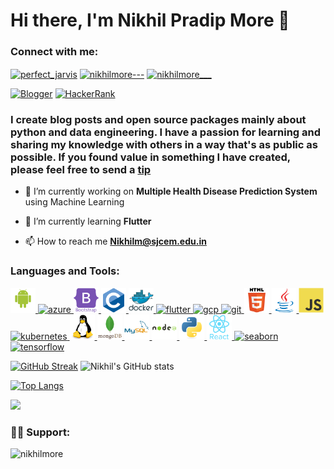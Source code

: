 
<!---
n1kh1lmore/n1kh1lmore is a ✨ special ✨ repository because its `README.md` (this file) appears on your GitHub profile.
You can click the Preview link to take a look at your changes.
--->


# Hi there, I'm Nikhil Pradip More 👋

<h3 align="left">Connect with me:</h3>
<p align="left">
<a href="https://twitter.com/perfect_jarvis" target="blank"><img align="center" src="https://raw.githubusercontent.com/rahuldkjain/github-profile-readme-generator/master/src/images/icons/Social/twitter.svg" alt="perfect_jarvis" height="30" width="40" /></a>
<a href="https://linkedin.com/in/nikhilmore---" target="blank"><img align="center" src="https://raw.githubusercontent.com/rahuldkjain/github-profile-readme-generator/master/src/images/icons/Social/linked-in-alt.svg" alt="nikhilmore---" height="30" width="40" /></a>
<a href="https://instagram.com/nikhilmore___" target="blank"><img align="center" src="https://raw.githubusercontent.com/rahuldkjain/github-profile-readme-generator/master/src/images/icons/Social/instagram.svg" alt="nikhilmore___" height="30" width="40" /></a>
<!-- <a href="https://www.hackerearth.com/n1kh1lmore" target="blank"><img align="center" src="https://raw.githubusercontent.com/rahuldkjain/github-profile-readme-generator/master/src/images/icons/Social/hackerearth.svg" alt="n1kh1lmore" height="30" width="40" /></a> -->
</p>

<!-- ![Buymeacoffee](https://www.buymeacoffee.com/NikhilMore)
 -->






<!-- [![Linkedin](https://img.shields.io/badge/LinkedIn-0A66C2?style=for-the-badge&logo=LinkedIn&logoColor=white)](https://www.linkedin.com/in/nikhilmore---/)
[![Instagram](https://img.shields.io/badge/Instagram-E4405F?style=for-the-badge&logo=Instagram&logoColor=white)](https://www.instagram.com/nikhilmore___/) -->
[![Blogger](https://img.shields.io/badge/Blogger-FF5722?style=for-the-badge&logo=Blogger&logoColor=white)](https://www.instagram.com/nikhilmore___/)
[![HackerRank](https://img.shields.io/badge/HackerRank-00EA64?style=for-the-badge&logo=HackerRank&logoColor=white)](https://www.hackerrank.com/nikh1lmore)
<!---[![Instagram](https://img.shields.io/badge/Apple-000000?style=for-the-badge&logo=Apple&logoColor=white)](https://www.instagram.com/nikhilmore___/)
--->


### I create blog posts and open source packages mainly about python and data engineering.  I have a passion for learning and sharing my knowledge with others in a way that's as public as possible. If you found value in something I have created, please feel free to send a [tip](https://www.buymeacoffee.com/nikhilmore)


- 🔭 I’m currently working on **Multiple Health Disease Prediction System** 
using Machine Learning

- 🌱 I’m currently learning **Flutter**

- 📫 How to reach me **Nikhilm@sjcem.edu.in**


<h3 align="left">Languages and Tools:</h3>
<p align="left"> <a href="https://developer.android.com" target="_blank" rel="noreferrer"> <img src="https://raw.githubusercontent.com/devicons/devicon/master/icons/android/android-original-wordmark.svg" alt="android" width="40" height="40"/> </a> 
<a href="https://azure.microsoft.com/en-in/" target="_blank" rel="noreferrer"> <img src="https://www.vectorlogo.zone/logos/microsoft_azure/microsoft_azure-icon.svg" alt="azure" width="40" height="40"/> </a> 
<a href="https://getbootstrap.com" target="_blank" rel="noreferrer"> <img src="https://raw.githubusercontent.com/devicons/devicon/master/icons/bootstrap/bootstrap-plain-wordmark.svg" alt="bootstrap" width="40" height="40"/> </a> 
<a href="https://www.cprogramming.com/" target="_blank" rel="noreferrer"> <img src="https://raw.githubusercontent.com/devicons/devicon/master/icons/c/c-original.svg" alt="c" width="40" height="40"/> </a>  
<a href="https://www.docker.com/" target="_blank" rel="noreferrer"> <img src="https://raw.githubusercontent.com/devicons/devicon/master/icons/docker/docker-original-wordmark.svg" alt="docker" width="40" height="40"/> </a> 
<a href="https://flutter.dev" target="_blank" rel="noreferrer"> <img src="https://www.vectorlogo.zone/logos/flutterio/flutterio-icon.svg" alt="flutter" width="40" height="40"/> </a> 
<a href="https://cloud.google.com" target="_blank" rel="noreferrer"> <img src="https://www.vectorlogo.zone/logos/google_cloud/google_cloud-icon.svg" alt="gcp" width="40" height="40"/> </a> 
<a href="https://git-scm.com/" target="_blank" rel="noreferrer"> <img src="https://www.vectorlogo.zone/logos/git-scm/git-scm-icon.svg" alt="git" width="40" height="40"/> </a> 
<a href="https://www.w3.org/html/" target="_blank" rel="noreferrer"> <img src="https://raw.githubusercontent.com/devicons/devicon/master/icons/html5/html5-original-wordmark.svg" alt="html5" width="40" height="40"/> </a> 
<a href="https://www.java.com" target="_blank" rel="noreferrer"> <img src="https://raw.githubusercontent.com/devicons/devicon/master/icons/java/java-original.svg" alt="java" width="40" height="40"/> </a> 
<a href="https://developer.mozilla.org/en-US/docs/Web/JavaScript" target="_blank" rel="noreferrer"> <img src="https://raw.githubusercontent.com/devicons/devicon/master/icons/javascript/javascript-original.svg" alt="javascript" width="40" height="40"/> </a>  
<a href="https://kubernetes.io" target="_blank" rel="noreferrer"> <img src="https://www.vectorlogo.zone/logos/kubernetes/kubernetes-icon.svg" alt="kubernetes" width="40" height="40"/> </a> 
<a href="https://www.linux.org/" target="_blank" rel="noreferrer"> <img src="https://raw.githubusercontent.com/devicons/devicon/master/icons/linux/linux-original.svg" alt="linux" width="40" height="40"/> </a> 
<a href="https://www.mongodb.com/" target="_blank" rel="noreferrer"> <img src="https://raw.githubusercontent.com/devicons/devicon/master/icons/mongodb/mongodb-original-wordmark.svg" alt="mongodb" width="40" height="40"/> </a> 
<a href="https://www.mysql.com/" target="_blank" rel="noreferrer"> <img src="https://raw.githubusercontent.com/devicons/devicon/master/icons/mysql/mysql-original-wordmark.svg" alt="mysql" width="40" height="40"/> </a> 
<a href="https://nodejs.org" target="_blank" rel="noreferrer"> <img src="https://raw.githubusercontent.com/devicons/devicon/master/icons/nodejs/nodejs-original-wordmark.svg" alt="nodejs" width="40" height="40"/> </a>  
<a href="https://www.python.org" target="_blank" rel="noreferrer"> <img src="https://raw.githubusercontent.com/devicons/devicon/master/icons/python/python-original.svg" alt="python" width="40" height="40"/> </a> 
<a href="https://reactjs.org/" target="_blank" rel="noreferrer"> <img src="https://raw.githubusercontent.com/devicons/devicon/master/icons/react/react-original-wordmark.svg" alt="react" width="40" height="40"/> </a> 
<a href="https://seaborn.pydata.org/" target="_blank" rel="noreferrer"> <img src="https://seaborn.pydata.org/_images/logo-mark-lightbg.svg" alt="seaborn" width="40" height="40"/> </a> 
<a href="https://www.tensorflow.org" target="_blank" rel="noreferrer"> <img src="https://www.vectorlogo.zone/logos/tensorflow/tensorflow-icon.svg" alt="tensorflow" width="40" height="40"/> </a>  </p>





[![GitHub Streak](http://github-readme-streak-stats.herokuapp.com?user=n1kh1lmore&theme=tokyonight&date_format=M%20j%5B%2C%20Y%5D)](https://git.io/streak-stats)
![Nikhil's GitHub stats](https://github-readme-stats.vercel.app/api?username=n1kh1lmore&show_icons=true&theme=radical)








[![Top Langs](https://github-readme-stats.vercel.app/api/top-langs/?username=n1kh1lmore&layout=compact)](https://github.com/n1kh1lmore/github-readme-stats)




![](https://komarev.com/ghpvc/?username=n1kh1lmore&color=green)




<h3 align="left">🙋🏻 Support:</h3>
<p><a href="https://www.buymeacoffee.com/nikhilmore"> <img align="left" src="https://cdn.buymeacoffee.com/buttons/v2/default-yellow.png" height="50" width="210" alt="nikhilmore" /></a></p>
